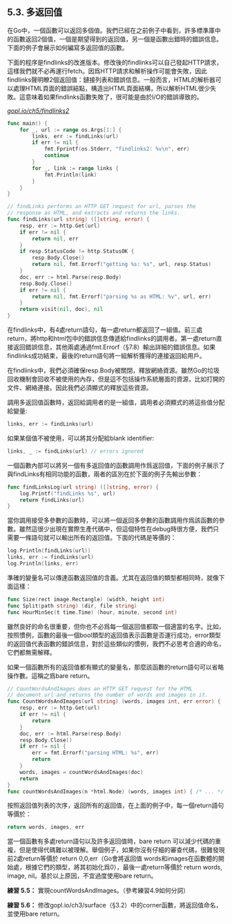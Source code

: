 ## 5.3. 多返回值

在Go中，一個函數可以返回多個值。我們已經在之前例子中看到，許多標準庫中的函數返回2個值，一個是期望得到的返回值，另一個是函數出錯時的錯誤信息。下面的例子會展示如何編寫多返回值的函數。

下面的程序是findlinks的改進版本。修改後的findlinks可以自己發起HTTP請求，這樣我們就不必再運行fetch。因爲HTTP請求和解析操作可能會失敗，因此findlinks聲明瞭2個返回值：鏈接列表和錯誤信息。一般而言，HTML的解析器可以處理HTML頁面的錯誤結點，構造出HTML頁面結構，所以解析HTML很少失敗。這意味着如果findlinks函數失敗了，很可能是由於I/O的錯誤導致的。

<u><i>gopl.io/ch5/findlinks2</i></u>
```Go
func main() {
	for _, url := range os.Args[1:] {
		links, err := findLinks(url)
		if err != nil {
			fmt.Fprintf(os.Stderr, "findlinks2: %v\n", err)
			continue
		}
		for _, link := range links {
			fmt.Println(link)
		}
	}
}

// findLinks performs an HTTP GET request for url, parses the
// response as HTML, and extracts and returns the links.
func findLinks(url string) ([]string, error) {
	resp, err := http.Get(url)
	if err != nil {
		return nil, err
	}
	if resp.StatusCode != http.StatusOK {
		resp.Body.Close()
		return nil, fmt.Errorf("getting %s: %s", url, resp.Status)
	}
	doc, err := html.Parse(resp.Body)
	resp.Body.Close()
	if err != nil {
		return nil, fmt.Errorf("parsing %s as HTML: %v", url, err)
	}
	return visit(nil, doc), nil
}
```

在findlinks中，有4處return語句，每一處return都返回了一組值。前三處return，將http和html包中的錯誤信息傳遞給findlinks的調用者。第一處return直接返回錯誤信息，其他兩處通過fmt.Errorf（§7.8）輸出詳細的錯誤信息。如果findlinks成功結束，最後的return語句將一組解析獲得的連接返回給用戶。

在findlinks中，我們必須確保resp.Body被關閉，釋放網絡資源。雖然Go的垃圾回收機制會回收不被使用的內存，但是這不包括操作系統層面的資源，比如打開的文件、網絡連接。因此我們必須顯式的釋放這些資源。

調用多返回值函數時，返回給調用者的是一組值，調用者必須顯式的將這些值分配給變量:

```Go
links, err := findLinks(url)
```

如果某個值不被使用，可以將其分配給blank identifier:

```Go
links, _ := findLinks(url) // errors ignored
```

一個函數內部可以將另一個有多返回值的函數調用作爲返回值，下面的例子展示了與findLinks有相同功能的函數，兩者的區別在於下面的例子先輸出參數：

```Go
func findLinksLog(url string) ([]string, error) {
	log.Printf("findLinks %s", url)
	return findLinks(url)
}
```

當你調用接受多參數的函數時，可以將一個返回多參數的函數調用作爲該函數的參數。雖然這很少出現在實際生產代碼中，但這個特性在debug時很方便，我們只需要一條語句就可以輸出所有的返回值。下面的代碼是等價的：

```Go
log.Println(findLinks(url))
links, err := findLinks(url)
log.Println(links, err)
```

準確的變量名可以傳達函數返回值的含義。尤其在返回值的類型都相同時，就像下面這樣：

```Go
func Size(rect image.Rectangle) (width, height int)
func Split(path string) (dir, file string)
func HourMinSec(t time.Time) (hour, minute, second int)
```

雖然良好的命名很重要，但你也不必爲每一個返回值都取一個適當的名字。比如，按照慣例，函數的最後一個bool類型的返回值表示函數是否運行成功，error類型的返回值代表函數的錯誤信息，對於這些類似的慣例，我們不必思考合適的命名，它們都無需解釋。

如果一個函數所有的返回值都有顯式的變量名，那麼該函數的return語句可以省略操作數。這稱之爲bare return。

```Go
// CountWordsAndImages does an HTTP GET request for the HTML
// document url and returns the number of words and images in it.
func CountWordsAndImages(url string) (words, images int, err error) {
	resp, err := http.Get(url)
	if err != nil {
		return
	}
	doc, err := html.Parse(resp.Body)
	resp.Body.Close()
	if err != nil {
		err = fmt.Errorf("parsing HTML: %s", err)
		return
	}
	words, images = countWordsAndImages(doc)
	return
}
func countWordsAndImages(n *html.Node) (words, images int) { /* ... */ }
```

按照返回值列表的次序，返回所有的返回值，在上面的例子中，每一個return語句等價於：

```Go
return words, images, err
```

當一個函數有多處return語句以及許多返回值時，bare return 可以減少代碼的重複，但是使得代碼難以被理解。舉個例子，如果你沒有仔細的審查代碼，很難發現前2處return等價於 return 0,0,err（Go會將返回值 words和images在函數體的開始處，根據它們的類型，將其初始化爲0），最後一處return等價於 return words, image, nil。基於以上原因，不宜過度使用bare return。

**練習 5.5：** 實現countWordsAndImages。（參考練習4.9如何分詞）

**練習 5.6：** 修改gopl.io/ch3/surface（§3.2）中的corner函數，將返回值命名，並使用bare return。

